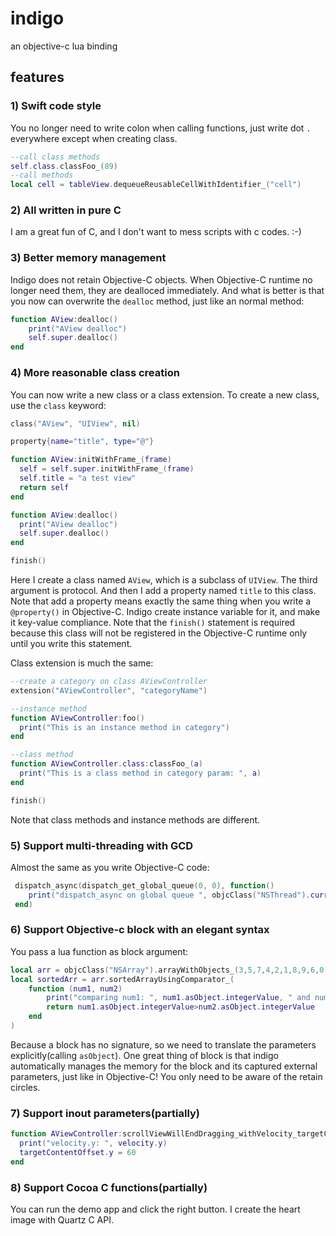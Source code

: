 # indigo
an objective-c lua binding
## features
### 1) Swift code style
You no longer need to write colon when calling functions, just write dot `.`
everywhere except when creating class.
```lua
--call class methods
self.class.classFoo_(89)
--call methods
local cell = tableView.dequeueReusableCellWithIdentifier_("cell")
```
### 2) All written in pure C
I am a great fun of C, and I don't want to mess scripts with c codes. :-)

### 3) Better memory management
Indigo does not retain Objective-C objects. When Objective-C runtime no longer
need them, they are dealloced immediately. And what is better is that you now
can overwrite the `dealloc` method, just like an normal method:
```lua
function AView:dealloc()
    print("AView dealloc")
    self.super.dealloc()
end
```
### 4) More reasonable class creation
You can now write a new class or a class extension. To create a new class,
use the `class` keyword:
```lua
class("AView", "UIView", nil)

property{name="title", type="@"}

function AView:initWithFrame_(frame)
  self = self.super.initWithFrame_(frame)
  self.title = "a test view"
  return self
end

function AView:dealloc()
  print("AView dealloc")
  self.super.dealloc()
end

finish()
```
Here I create a class named `AView`, which is a subclass of `UIView`. The
third argument is protocol.
And then I add a property named `title` to this class. Note that add a
property means exactly the same thing when you write a `@property()` in
Objective-C. Indigo create instance variable for it, and make it key-value
compliance.
Note that the `finish()` statement is required because this class will not
be registered in the Objective-C runtime only until you write this statement.

Class extension is much the same:
```lua
--create a category on class AViewController
extension("AViewController", "categoryName")

--instance method
function AViewController:foo()
  print("This is an instance method in category")
end

--class method
function AViewController.class:classFoo_(a)
  print("This is a class method in category param: ", a)
end

finish()
```
Note that class methods and instance methods are different.

### 5) Support multi-threading with GCD
Almost the same as you write Objective-C code:
``` lua
 dispatch_async(dispatch_get_global_queue(0, 0), function()
    print("dispatch_async on global queue ", objcClass("NSThread").currentThread)
 end)
 ```
### 6) Support Objective-c block with an elegant syntax
You pass a lua function as block argument:
``` lua
local arr = objcClass("NSArray").arrayWithObjects_(3,5,7,4,2,1,8,9,6,0)
local sortedArr = arr.sortedArrayUsingComparator_(
    function (num1, num2)
        print("comparing num1: ", num1.asObject.integerValue, " and num2: ", num2.asObject.integerValue)
        return num1.asObject.integerValue>num2.asObject.integerValue
    end
)
```
Because a block has no signature, so we need to translate the parameters
explicitly(calling `asObject`).
One great thing of block is that indigo automatically manages the memory for
the block and its captured external parameters, just like in Objective-C!
You only need to be aware of the retain circles.

### 7) Support inout parameters(partially)
```lua
function AViewController:scrollViewWillEndDragging_withVelocity_targetContentOffset_(scrollView, velocity, targetContentOffset)
  print("velocity.y: ", velocity.y)
  targetContentOffset.y = 60
end
```
### 8) Support Cocoa C functions(partially)
You can run the demo app and click the right button. I create the heart image with
Quartz C API.
